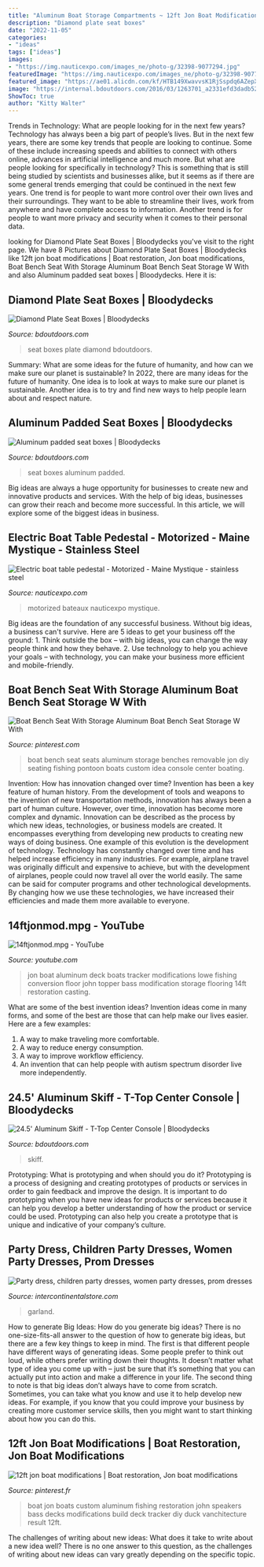 ```yaml
---
title: "Aluminum Boat Storage Compartments ~ 12ft Jon Boat Modifications"
description: "Diamond plate seat boxes"
date: "2022-11-05"
categories:
- "ideas"
tags: ["ideas"]
images:
- "https://img.nauticexpo.com/images_ne/photo-g/32398-9077294.jpg"
featuredImage: "https://img.nauticexpo.com/images_ne/photo-g/32398-9077294.jpg"
featured_image: "https://ae01.alicdn.com/kf/HTB149XwavvsK1RjSspdq6AZepXa7.jpg"
image: "https://internal.bdoutdoors.com/2016/03/1263701_a2331efd3dadb52fc709519fe88ae15d.jpg"
ShowToc: true
author: "Kitty Walter"
---
```



Trends in Technology: What are people looking for in the next few years?
Technology has always been a big part of people’s lives. But in the next few years, there are some key trends that people are looking to continue. 
Some of these include increasing speeds and abilities to connect with others online, advances in artificial intelligence and much more. 
But what are people looking for specifically in technology? This is something that is still being studied by scientists and businesses alike, but it seems as if there are some general trends emerging that could be continued in the next few years. 
One trend is for people to want more control over their own lives and their surroundings. They want to be able to streamline their lives, work from anywhere and have complete access to information. 
Another trend is for people to want more privacy and security when it comes to their personal data.

	

		
looking for Diamond Plate Seat Boxes | Bloodydecks you've visit to the right page. We have 8 Pictures about Diamond Plate Seat Boxes | Bloodydecks like 12ft jon boat modifications | Boat restoration, Jon boat modifications, Boat Bench Seat With Storage Aluminum Boat Bench Seat Storage W With and also Aluminum padded seat boxes | Bloodydecks. Here it is:
		
    
## Diamond Plate Seat Boxes | Bloodydecks

<img loading=lazy src="https://internal.bdoutdoors.com/2016/10/1309809_2626e91a541b94247001e5816f0cccdf.JPG" onerror="this.onerror=null;this.src='https://tse2.mm.bing.net/th?id=OIP.JibpGlQblCRwAeWBbwzM3wHaJ4&amp;pid=15.1';" alt="Diamond Plate Seat Boxes | Bloodydecks">

_Source: bdoutdoors.com_

>seat boxes plate diamond bdoutdoors. 

	

Summary: What are some ideas for the future of humanity, and how can we make sure our planet is sustainable?
In 2022, there are many ideas for the future of humanity. One idea is to look at ways to make sure our planet is sustainable. Another idea is to try and find new ways to help people learn about and respect nature.

    
## Aluminum Padded Seat Boxes | Bloodydecks

<img loading=lazy src="https://internal.bdoutdoors.com/2009/10/783822_5279a7c6385b2c02fd7683cee0a6e39a.jpg" onerror="this.onerror=null;this.src='https://tse1.mm.bing.net/th?id=OIP.UnmnxjhbLAL9doPO4KbjmgHaFj&amp;pid=15.1';" alt="Aluminum padded seat boxes | Bloodydecks">

_Source: bdoutdoors.com_

>seat boxes aluminum padded. 

	

Big ideas are always a huge opportunity for businesses to create new and innovative products and services. With the help of big ideas, businesses can grow their reach and become more successful. In this article, we will explore some of the biggest ideas in business.

    
## Electric Boat Table Pedestal - Motorized - Maine Mystique - Stainless Steel

<img loading=lazy src="https://img.nauticexpo.com/images_ne/photo-g/32398-9077294.jpg" onerror="this.onerror=null;this.src='https://tse1.mm.bing.net/th?id=OIP.kBiBUa22fnSXnK-98LNG_gHaFF&amp;pid=15.1';" alt="Electric boat table pedestal - Motorized - Maine Mystique - stainless steel">

_Source: nauticexpo.com_

>motorized bateaux nauticexpo mystique. 

	

Big ideas are the foundation of any successful business. Without big ideas, a business can't survive. Here are 5 ideas to get your business off the ground: 1. Think outside the box – with big ideas, you can change the way people think and how they behave. 2. Use technology to help you achieve your goals – with technology, you can make your business more efficient and mobile-friendly. 
    
## Boat Bench Seat With Storage Aluminum Boat Bench Seat Storage W With

<img loading=lazy src="https://i.pinimg.com/736x/89/77/8e/89778ec5deac0c98c47d6660058280b1.jpg" onerror="this.onerror=null;this.src='https://tse1.mm.bing.net/th?id=OIP.Sw-gZAg642h1BH6lt13B1QHaFj&amp;pid=15.1';" alt="Boat Bench Seat With Storage Aluminum Boat Bench Seat Storage W With">

_Source: pinterest.com_

>boat bench seat seats aluminum storage benches removable jon diy seating fishing pontoon boats custom idea console center boating. 

	

Invention: How has innovation changed over time?
Invention has been a key feature of human history. From the development of tools and weapons to the invention of new transportation methods, innovation has always been a part of human culture. However, over time, innovation has become more complex and dynamic. Innovation can be described as the process by which new ideas, technologies, or business models are created. It encompasses everything from developing new products to creating new ways of doing business.
One example of this evolution is the development of technology. Technology has constantly changed over time and has helped increase efficiency in many industries. For example, airplane travel was originally difficult and expensive to achieve, but with the development of airplanes, people could now travel all over the world easily. The same can be said for computer programs and other technological developments. By changing how we use these technologies, we have increased their efficiencies and made them more available to everyone.

    
## 14ftjonmod.mpg - YouTube

<img loading=lazy src="https://i.ytimg.com/vi/198yNfNQAFk/hqdefault.jpg" onerror="this.onerror=null;this.src='https://tse2.mm.bing.net/th?id=OIP.k2chF4S2mQypn517heo78wHaFj&amp;pid=15.1';" alt="14ftjonmod.mpg - YouTube">

_Source: youtube.com_

>jon boat aluminum deck boats tracker modifications lowe fishing conversion floor john topper bass modification storage flooring 14ft restoration casting. 

	

What are some of the best invention ideas?
Invention ideas come in many forms, and some of the best are those that can help make our lives easier. Here are a few examples: 
1. A way to make traveling more comfortable. 
2. A way to reduce energy consumption. 
3. A way to improve workflow efficiency. 
4. An invention that can help people with autism spectrum disorder live more independently.

    
## 24.5&#039; Aluminum Skiff - T-Top Center Console | Bloodydecks

<img loading=lazy src="https://internal.bdoutdoors.com/2016/03/1263701_a2331efd3dadb52fc709519fe88ae15d.jpg" onerror="this.onerror=null;this.src='https://tse4.mm.bing.net/th?id=OIP.ojMe_T2ttS_HCVGf6IrhXQHaEK&amp;pid=15.1';" alt="24.5&#039; Aluminum Skiff - T-Top Center Console | Bloodydecks">

_Source: bdoutdoors.com_

>skiff. 

	

Prototyping: What is prototyping and when should you do it?
Prototyping is a process of designing and creating prototypes of products or services in order to gain feedback and improve the design. It is important to do prototyping when you have new ideas for products or services because it can help you develop a better understanding of how the product or service could be used. Prototyping can also help you create a prototype that is unique and indicative of your company’s culture.

    
## Party Dress, Children Party Dresses, Women Party Dresses, Prom Dresses

<img loading=lazy src="https://ae01.alicdn.com/kf/HTB149XwavvsK1RjSspdq6AZepXa7.jpg" onerror="this.onerror=null;this.src='https://tse3.mm.bing.net/th?id=OIP.okGnqHuU77iWKmmLaSH_RAHaHa&amp;pid=15.1';" alt="Party dress, children party dresses, women party dresses, prom dresses">

_Source: intercontinentalstore.com_

>garland. 

	

How to generate Big Ideas: How do you generate big ideas?
There is no one-size-fits-all answer to the question of how to generate big ideas, but there are a few key things to keep in mind. The first is that different people have different ways of generating ideas. Some people prefer to think out loud, while others prefer writing down their thoughts. It doesn’t matter what type of idea you come up with – just be sure that it’s something that you can actually put into action and make a difference in your life. 
The second thing to note is that big ideas don’t always have to come from scratch. Sometimes, you can take what you know and use it to help develop new ideas. For example, if you know that you could improve your business by creating more customer service skills, then you might want to start thinking about how you can do this.

    
## 12ft Jon Boat Modifications | Boat Restoration, Jon Boat Modifications

<img loading=lazy src="https://i.pinimg.com/736x/4b/cf/21/4bcf213dd7ccb1cdd04ba0a655444405.jpg" onerror="this.onerror=null;this.src='https://tse1.mm.bing.net/th?id=OIP.aRv4YCVifLGtc0BOBDtDPQHaFj&amp;pid=15.1';" alt="12ft jon boat modifications | Boat restoration, Jon boat modifications">

_Source: pinterest.fr_

>boat jon boats custom aluminum fishing restoration john speakers bass decks modifications build deck tracker diy duck vanchitecture result 12ft. 

	

The challenges of writing about new ideas: What does it take to write about a new idea well?
There is no one answer to this question, as the challenges of writing about new ideas can vary greatly depending on the specific topic.

